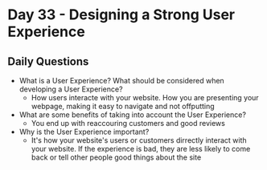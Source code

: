 # Day 33 - Designing a Strong User Experience

## Daily Questions

- What is a User Experience? What should be considered when developing a User Experience?
  - How users interacte with your website. How you are presenting your webpage, making it easy to navigate and not offputting
- What are some benefits of taking into account the User Experience?
  - You end up with reaccouring customers and good reviews 
- Why is the User Experience important?
  - It's how your website's users or customers dirrectly interact with your website. If the experience is bad, they are less likely to come back or tell other people good things about the site